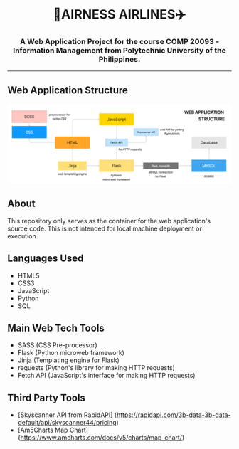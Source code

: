 <h1 align='center'><b>👑AIRNESS AIRLINES✈️</b></h1>
<h3 align='center'>A Web Application Project for the course <b>COMP 20093 - Information Management</b> from Polytechnic University of the Philippines.</h3>

---

## Web Application Structure
![Web Application Structure](/assets/img/structure.png "Web Application Structure")
  
## About
This repository only serves as the container for the web application's source code. This is not intended
for local machine deployment or execution.

## Languages Used
- HTML5
- CSS3
- JavaScript
- Python
- SQL

## Main Web Tech Tools
- SASS (CSS Pre-processor)
- Flask (Python microweb framework)
- Jinja (Templating engine for Flask)
- requests (Python's library for making HTTP requests)
- Fetch API (JavaScript's interface for making HTTP requests)

## Third Party Tools
- [Skyscanner API from RapidAPI] (https://rapidapi.com/3b-data-3b-data-default/api/skyscanner44/pricing)
- [Am5Charts Map Chart] (https://www.amcharts.com/docs/v5/charts/map-chart/)



